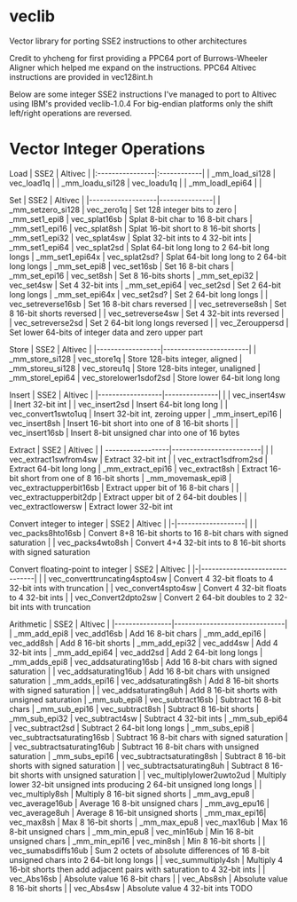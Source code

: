 # veclib
Vector library for porting SSE2 instructions to other architectures

Credit to yhcheng for first providing a PPC64 port of Burrows-Wheeler Aligner which helped me expand on the instructions. 
PPC64 Altivec instructions are provided in vec128int.h

Below are some integer SSE2 instructions I've managed to port to Altivec using IBM's provided veclib-1.0.4
For big-endian platforms only the shift left/right operations are reversed. 

# Vector Integer Operations

Load
| SSE2            | Altivec     |
|:----------------|:------------|
| _mm_load_si128  | vec_load1q  |
| _mm_loadu_si128 | vec_loadu1q |
| _mm_loadl_epi64 |             |

Set
| SSE2 | Altivec |
|-------------------|---------------|
| _mm_setzero_si128 | vec_zero1q | Set 128 integer bits to zero
| _mm_set1_epi8 | vec_splat16sb | Splat 8-bit char to 16 8-bit chars
| _mm_set1_epi16 | vec_splat8sh | Splat 16-bit short to 8 16-bit shorts
| _mm_set1_epi32 | vec_splat4sw | Splat 32-bit ints to 4 32-bit ints
| _mm_set1_epi64 | vec_splat2sd | Splat 64-bit long long to 2 64-bit long longs
| _mm_set1_epi64x | vec_splat2sd? | Splat 64-bit long long to 2 64-bit long longs
| _mm_set_epi8 | vec_set16sb | Set 16 8-bit chars
| _mm_set_epi16 | vec_set8sh | Set 8 16-bits shorts
| _mm_set_epi32 | vec_set4sw | Set 4 32-bit ints
| _mm_set_epi64 | vec_set2sd | Set 2 64-bit long longs
| _mm_set_epi64x | vec_set2sd? | Set 2 64-bit long longs
|  | vec_setreverse16sb | Set 16 8-bit chars reversed
|  | vec_setreverse8sh | Set 8 16-bit shorts reversed
|  | vec_setreverse4sw | Set 4 32-bit ints reversed
|  | vec_setreverse2sd | Set 2 64-bit long longs reversed
|  | vec_Zerouppersd | Set lower 64-bits of integer data and zero upper part

Store
| SSE2 | Altivec |
|------------------|------------------------|
| _mm_store_si128 | vec_store1q | Store 128-bits integer, aligned
| _mm_storeu_si128 | vec_storeu1q | Store 128-bits integer, unaligned
| _mm_storel_epi64 | vec_storelower1sdof2sd | Store lower 64-bit long long

Insert
| SSE2 | Altivec |
|------------------|---------------|
|  | vec_insert4sw | Inert 32-bit int
|  | vec_insert2sd | Insert 64-bit long long
|  | vec_convert1swto1uq | Insert 32-bit int, zeroing upper
| _mm_insert_epi16 | vec_insert8sh | Insert 16-bit short into one of 8 16-bit shorts
|  | vec_insert16sb | Insert 8-bit unsigned char into one of 16 bytes

Extract
| SSE2 | Altivec |
| ------------------|-------------------------|
|  | vec_extract1swfrom4sw | Extract 32-bit int
|  | vec_extract1sdfrom2sd | Extract 64-bit long long
| _mm_extract_epi16 | vec_extract8sh | Extract 16-bit short from one of 8 16-bit shorts
| _mm_movemask_epi8 | vec_extractupperbit16sb | Extract upper bit of 16 8-bit chars
|  | vec_extractupperbit2dp | Extract upper bit of 2 64-bit doubles
|  | vec_extractlowersw | Extract lower 32-bit int

Convert integer to integer
| SSE2 | Altivec |
|-|-------------------|
|  | vec_packs8hto16sb | Convert 8+8 16-bit shorts to 16 8-bit chars with signed saturation
|  | vec_packs4wto8sh | Convert 4+4 32-bit ints to 8 16-bit shorts with signed saturation

Convert floating-point to integer
| SSE2 | Altivec |
|-|-------------------------------|
|  | vec_converttruncating4spto4sw | Convert 4 32-bit floats to 4 32-bit ints with truncation
|  | vec_convert4spto4sw | Convert 4 32-bit floats to 4 32-bit ints
|  | vec_Convert2dpto2sw | Convert 2 64-bit doubles to 2 32-bit ints with truncation

Arithmetic
| SSE2 | Altivec |
|----------------|-------------------------------|
| _mm_add_epi8 | vec_add16sb | Add 16 8-bit chars
| _mm_add_epi16 | vec_add8sh | Add 8 16-bit shorts
| _mm_add_epi32 | vec_add4sw | Add 4 32-bit ints
| _mm_add_epi64 | vec_add2sd | Add 2 64-bit long longs
| _mm_adds_epi8 | vec_addsaturating16sb | Add 16 8-bit chars with signed saturation
|  | vec_addsaturating16ub | Add 16 8-bit chars with unsigned saturation
| _mm_adds_epi16 | vec_addsaturating8sh | Add 8 16-bit shorts with signed saturation
|  | vec_addsaturating8uh | Add 8 16-bit shorts with unsigned saturation
| _mm_sub_epi8 | vec_subtract16sb | Subtract 16 8-bit chars
| _mm_sub_epi16 | vec_subtract8sh | Subtract 8 16-bit shorts
| _mm_sub_epi32 | vec_subtract4sw | Subtract 4 32-bit ints
| _mm_sub_epi64 | vec_subtract2sd | Subtract 2 64-bit long longs
| _mm_subs_epi8 | vec_subtractsaturating16sb | Subtract 16 8-bit chars with signed saturation
|  | vec_subtractsaturating16ub | Subtract 16 8-bit chars with unsigned saturation
| _mm_subs_epi16 | vec_subtractsaturating8sh | Subtract 8 16-bit shorts with signed saturation
|  | vec_subtractsaturating8uh | Subtract 8 16-bit shorts with unsigned saturation
|  | vec_multiplylower2uwto2ud | Multiply lower 32-bit unsigned ints producing 2 64-bit unsigned long longs
|  | vec_multiply8sh | Multiply 8 16-bit signed shorts
| _mm_avg_epu8 | vec_average16ub | Average 16 8-bit unsigned chars
| _mm_avg_epu16 | vec_average8uh | Average 8 16-bit unsigned shorts
| _mm_max_epi16| vec_max8sh | Max 8 16-bit shorts
| _mm_max_epu8 | vec_max16ub | Max 16 8-bit unsigned chars
| _mm_min_epu8 | vec_min16ub | Min 16 8-bit unsigned chars
| _mm_min_epi16 | vec_min8sh | Min 8 16-bit shorts
|  | vec_sumabsdiffs16ub | Sum 2 octets of absolute differences of 16 8-bit unsigned chars into 2 64-bit long longs
|  | vec_summultiply4sh | Multiply 4 16-bit shorts then add adjacent pairs with saturation to 4 32-bit ints
|  | vec_Abs16sb | Absolute value 16 8-bit chars
|  | vec_Abs8sh | Absolute value 8 16-bit shorts
|  | vec_Abs4sw | Absolute value 4 32-bit ints
TODO
